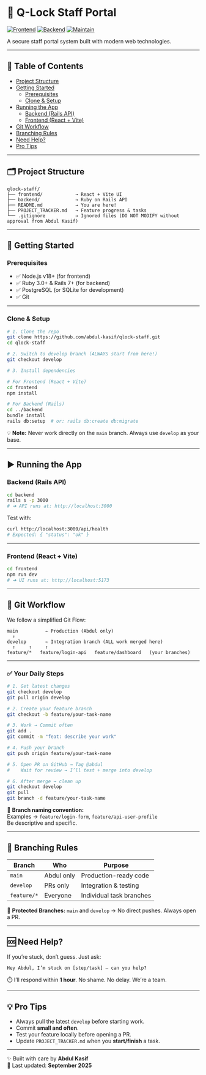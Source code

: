 # 🚪 Q-Lock Staff Portal

[![Frontend](https://img.shields.io/badge/Frontend-React%20%2B%20Vite-blue)](frontend/)
[![Backend](https://img.shields.io/badge/Backend-Ruby%20on%20Rails-red)](backend/)
[![Maintain](https://img.shields.io/badge/Maintain-Abdul%20Kasif-green)](https://github.com/abdul-kasif)

A secure staff portal system built with modern web technologies.

---

## 📑 Table of Contents

- [Project Structure](#-project-structure)
- [Getting Started](#-getting-started)
  - [Prerequisites](#prerequisites)
  - [Clone & Setup](#clone--setup)
- [Running the App](#-running-the-app)
  - [Backend (Rails API)](#backend-rails-api)
  - [Frontend (React + Vite)](#frontend-react--vite)
- [Git Workflow](#-git-workflow)
- [Branching Rules](#-branching-rules)
- [Need Help?](#-need-help)
- [Pro Tips](#-pro-tips)

---

## 🗂️ Project Structure

```
qlock-staff/
├── frontend/            → React + Vite UI
├── backend/             → Ruby on Rails API
├── README.md            → You are here!
├── PROJECT_TRACKER.md   → Feature progress & tasks
└── .gitignore           → Ignored files (DO NOT MODIFY without approval from Abdul Kasif)
```

---

## 🚀 Getting Started

### Prerequisites

- ✅ Node.js v18+ (for frontend)
- ✅ Ruby 3.0+ & Rails 7+ (for backend)
- ✅ PostgreSQL (or SQLite for development)
- ✅ Git

---

### Clone & Setup

```bash
# 1. Clone the repo
git clone https://github.com/abdul-kasif/qlock-staff.git
cd qlock-staff

# 2. Switch to develop branch (ALWAYS start from here!)
git checkout develop

# 3. Install dependencies

# For Frontend (React + Vite)
cd frontend
npm install

# For Backend (Rails)
cd ../backend
bundle install
rails db:setup  # or: rails db:create db:migrate
```

💡 **Note:** Never work directly on the `main` branch. Always use `develop` as your base.

---

## ▶️ Running the App

### Backend (Rails API)

```bash
cd backend
rails s -p 3000
# ➜ API runs at: http://localhost:3000
```

Test with:

```bash
curl http://localhost:3000/api/health
# Expected: { "status": "ok" }
```

---

### Frontend (React + Vite)

```bash
cd frontend
npm run dev
# ➜ UI runs at: http://localhost:5173
```
---

## 🌲 Git Workflow

We follow a simplified Git Flow:

```
main          ← Production (Abdul only)
  ↑
develop       ← Integration branch (ALL work merged here)
  ↑     ↑     ↑
feature/*   feature/login-api   feature/dashboard   (your branches)
```

---

### ✅ Your Daily Steps

```bash
# 1. Get latest changes
git checkout develop
git pull origin develop

# 2. Create your feature branch
git checkout -b feature/your-task-name

# 3. Work → Commit often
git add .
git commit -m "feat: describe your work"

# 4. Push your branch
git push origin feature/your-task-name

# 5. Open PR on GitHub → Tag @abdul
#    Wait for review → I’ll test + merge into develop

# 6. After merge → clean up
git checkout develop
git pull
git branch -d feature/your-task-name
```

📌 **Branch naming convention:**  
Examples → `feature/login-form`, `feature/api-user-profile`  
Be descriptive and specific.

---

## 🚫 Branching Rules

| Branch    | Who          | Purpose                   |
|-----------|-------------|---------------------------|
| `main`    | Abdul only  | Production-ready code     |
| `develop` | PRs only    | Integration & testing     |
| `feature/*` | Everyone  | Individual task branches  |

🔐 **Protected Branches:** `main` and `develop` → No direct pushes. Always open a PR.

---

## 🆘 Need Help?

If you’re stuck, don’t guess. Just ask:

```
Hey Abdul, I’m stuck on [step/task] — can you help?
```

⏱️ I’ll respond within **1 hour**. No shame. No delay. We’re a team.

---

## 💡 Pro Tips

- Always pull the latest `develop` before starting work.
- Commit **small and often**.
- Test your feature locally before opening a PR.
- Update `PROJECT_TRACKER.md` when you **start/finish** a task.

---

✨ Built with care by **Abdul Kasif**  
📅 Last updated: **September 2025**